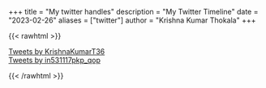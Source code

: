 +++
title = "My twitter handles"
description = "My Twitter Timeline"
date = "2023-02-26"
aliases = ["twitter"]
author = "Krishna Kumar Thokala"
+++

{{< rawhtml >}}
<div class=container>
    <div class="row">
        <div class="col-sm">
            <a class="twitter-timeline" href="https://twitter.com/KrishnaKumarT36?ref_src=twsrc%5Etfw">Tweets by KrishnaKumarT36</a> 
        </div>
        <div class="col-sm">
            <a class="twitter-timeline" href="https://twitter.com/in531117pkp_qop?ref_src=twsrc%5Etfw">Tweets by in531117pkp_qop</a>
        </div>
    </div>
</div>
<script async src="https://platform.twitter.com/widgets.js" charset="utf-8"></script>

{{< /rawhtml >}}

